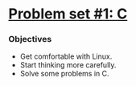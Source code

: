
# [Problem set #1: C](https://docs.cs50.net/2018/x/psets/1/pset1.html)

### Objectives

- Get comfortable with Linux.
- Start thinking more carefully.
- Solve some problems in C.
